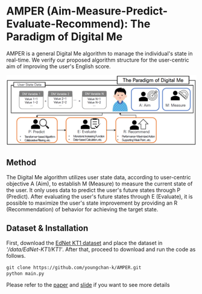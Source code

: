 # AMPER (Aim-Measure-Predict-Evaluate-Recommend): The Paradigm of Digital Me
AMPER is a general Digital Me algorithm to manage the individual's state in real-time. We verify our proposed algorithm structure for the user-centric aim of improving the user's English score. 

<img src='AMPER.PNG'/>

## Method
The Digital Me algorithm utilizes user state data, according to user-centric objective A (Aim), to establish M (Measure) to measure the current state of the user. It only uses data to predict the user's future states through P (Predict). After evaluating the user's future states through E (Evaluate), it is possible to maximize the user's state improvement by providing an R (Recommendation) of behavior for achieving the target state.

## Dataset & Installation
First, download the [EdNet KT1 dataset](https://drive.google.com/file/d/1AmGcOs5U31wIIqvthn9ARqJMrMTFTcaw/view) and place the dataset in *'/data/EdNet-KT1/KT1'*. After that, proceed to download and run the code as follows.

```
git clone https://github.com/youngchan-k/AMPER.git
python main.py
```

Please refer to the [paper](https://github.com/youngchan-k/AMPER/blob/main/pdf/AMPER.pdf) and [slide](https://github.com/youngchan-k/AMPER/blob/main/pdf/AMPER_slide.pdf) if you want to see more details


